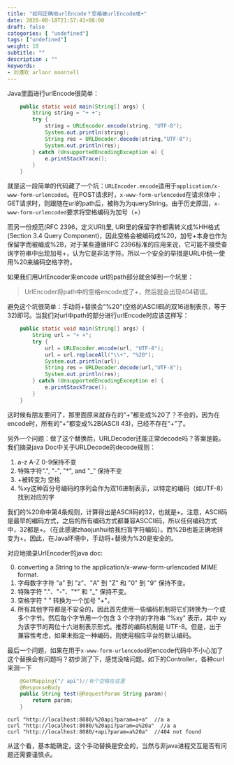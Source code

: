 ```yaml
---
title: "如何正确地urlEncode？空格被urlEncode成+"
date: 2020-08-18T21:57:41+08:00
draft: false
categories: [ "undefined"]
tags: ["undefined"]
weight: 10
subtitle: ""
description : ""
keywords:
- 刘港欢 arloor moontell
---
```


Java里面进行urlEncode很简单：
<!--more-->

```java
    public static void main(String[] args) {
        String string = "+ +";
        try {
            string = URLEncoder.encode(string, "UTF-8");
            System.out.println(string);
            String res = URLDecoder.decode(string,"UTF-8");
            System.out.println(res);
        } catch (UnsupportedEncodingException e) {
            e.printStackTrace();
        }
    }
```

就是这一段简单的代码藏了一个坑：`URLEncoder.encode`适用于`application/x-www-form-urlencoded`。在POST请求时，`x-www-form-urlencoded`在请求体中；GET请求时，则跟随在url的path后，被称为为queryString。由于历史原因，`x-www-form-urlencoded`要求将空格编码为加号（+）
<!--more-->

而另一份规范(RFC 2396，定义URI)里, URI里的保留字符都需转义成%HH格式(Section 3.4 Query Component)，因此空格会被编码成%20，加号+本身也作为保留字而被编成%2B，对于某些遵循RFC 2396标准的应用来说，它可能不接受查询字符串中出现加号+，认为它是非法字符。所以一个安全的举措是URL中统一使用%20来编码空格字符。

如果我们用UrlEncoder来encode url的path部分就会掉到一个坑里：

> UrlEncoder将path中的空格encode成了+，然后就会出现404错误。

避免这个坑很简单：手动将+替换会"%20"(空格的ASCII码的双16进制表示，等于32)即可。当我们对url中path的部分进行urlEncode时应该这样写：

```java
    public static void main(String[] args) {
        String url = "+ +";
        try {
            url = URLEncoder.encode(url, "UTF-8");
            url = url.replaceAll("\\+", "%20");
            System.out.println(url);
            String res = URLDecoder.decode(url,"UTF-8");
            System.out.println(res);
        } catch (UnsupportedEncodingException e) {
            e.printStackTrace();
        }
    }
```

这时候有朋友要问了，那里面原来就存在的“+”都变成%20了？不会的，因为在encode时，所有的“+”都变成%2B(ASCII 43)，已经不存在“+”了。

另外一个问题：做了这个替换后，URLDecoder还能正常decode吗？答案是能。我们摘录java Doc中关于URLDecode的decode规则：

1. a-z A-Z 0-9保持不变
2. 特殊字符".", "-", "*", and "_" 保持不变
3. +被转变为 空格
4. %xy这种百分号编码的序列会作为双16进制表示，以特定的编码（如UTF-8）找到对应的字

我们的%20命中第4条规则，计算得出是ASCII码的32，也就是+。注意，ASCII码是最早的编码方式，之后的所有编码方式都兼容ASCCII码，所以任何编码方式中，32都是+。（在此感谢zhaojunhui给我扫盲字符编码）。而%2B也能正确地转变为+。因此，在Java环境中，手动将+替换为%20是安全的。

对应地摘录UrlEncoder的java doc:

0. converting a String to the application/x-www-form-urlencoded MIME format.
1. 字母数字字符 "a" 到 "z"、"A" 到 "Z" 和 "0" 到 "9" 保持不变。
2. 特殊字符 "."、"-"、"*" 和 "_" 保持不变。
3. 空格字符 " " 转换为一个加号 "+"。
4. 所有其他字符都是不安全的，因此首先使用一些编码机制将它们转换为一个或多个字节。然后每个字节用一个包含 3 个字符的字符串 "%xy" 表示，其中 xy 为该字节的两位十六进制表示形式。推荐的编码机制是 UTF-8。但是，出于兼容性考虑，如果未指定一种编码，则使用相应平台的默认编码。

最后一个问题，如果在用于`x-www-form-urlencoded`的encode代码中不小心加了这个替换会有问题吗？初步测了下，感觉没啥问题。如下的Controller，各种curl来测一下

```java
    @GetMapping("/ api")//有个空格在这里
    @ResponseBody
    public String test(@RequestParam String param){
        return param;
    }
```

```
curl "http://localhost:8080/%20api?param=a+a"  //a a
curl "http://localhost:8080/%20api?param=a%20a"  //a a
curl "http://localhost:8080/+api?param=a%20a"  //404 not found
```

从这个看，基本能确定，这个手动替换是安全的，当然与非java进程交互是否有问题还需要谨慎点。


